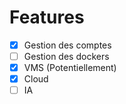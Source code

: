 # Features
* [X] Gestion des comptes 
* [ ] Gestion des dockers
* [X] VMS (Potentiellement)
* [X] Cloud
* [ ] IA
